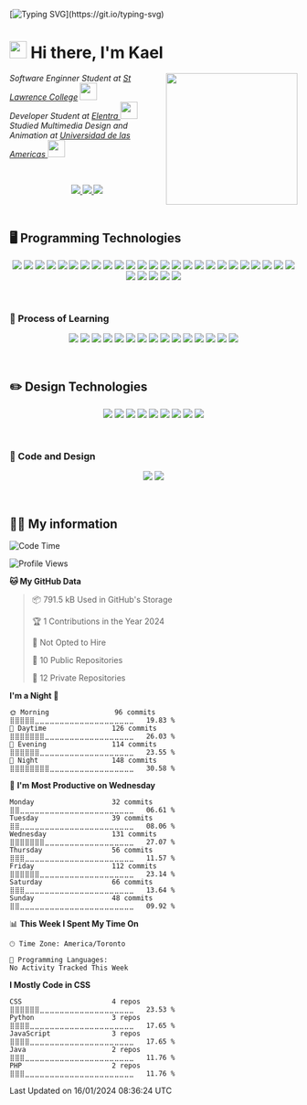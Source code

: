 [![Typing SVG](https://readme-typing-svg.herokuapp.com?font=Courier+new&color=%23808080&size=40&width=800&duration=6969&lines=Welcome+to+my+profile!)](https://git.io/typing-svg)
# <img src="https://raw.githubusercontent.com/iampavangandhi/iampavangandhi/master/gifs/Hi.gif" width="30px"> Hi there, I'm Kael
<img align='right' src="https://media.giphy.com/media/M9gbBd9nbDrOTu1Mqx/giphy.gif" width="230">
<p><em>Software Enginner Student at <a href="https://www.stlawrencecollege.ca/">St Lawrence College</a> <img src="https://media.giphy.com/media/fYSnHlufseco8Fh93Z/giphy.gif" width="30"></br>Developer Student at <a href="https://elentra.com/">Elentra </a><img src="https://media.giphy.com/media/WUlplcMpOCEmTGBtBW/giphy.gif" width="30"> <br>
Studied Multimedia Design and Animation at  <a href="https://www.udla.edu.ec/">Universidad de las Americas </a> <img src="https://media.giphy.com/media/LHZyixOnHwDDy/giphy.gif" width="30">
</em></p><br>
<p align="center">
  <a href= "https://github.com/KaelSM">
    <img src="https://img.shields.io/badge/GitHub-100000?style=for-the-badge&logo=github&logoColor=white"/>
  </a>
  <a href= "https://www.linkedin.com/in/kael-moreira/">
    <img src="https://img.shields.io/badge/LinkedIn-0077B5?style=for-the-badge&logo=linkedin&logoColor=white"/>
  </a>
  <a href= "https://kaelsm.github.io/KaelProgrammer-Designer.github.io/">
    <img src="https://img.shields.io/badge/website-000000?style=for-the-badge&logo=About.me&logoColor=white"/>
  </a>
</p>
<br>

## 🖥️ Programming Technologies 
<p align="center">
<img src="https://img.shields.io/badge/C%23-239120?style=for-the-badge&logo=c-sharp&logoColor=white"/>
<img src="https://img.shields.io/badge/C%2B%2B-00599C?style=for-the-badge&logo=c%2B%2B&logoColor=white"/>
<img src="https://img.shields.io/badge/CSS3-1572B6?style=for-the-badge&logo=css3&logoColor=white"/>
<img src="https://img.shields.io/badge/HTML5-E34F26?style=for-the-badge&logo=html5&logoColor=white"/>
<img src="https://img.shields.io/badge/JavaScript-323330?style=for-the-badge&logo=javascript&logoColor=F7DF1E"/>
<img src="https://img.shields.io/badge/json-5E5C5C?style=for-the-badge&logo=json&logoColor=white"/>
<img src="https://img.shields.io/badge/PHP-777BB4?style=for-the-badge&logo=php&logoColor=white"/>
<img src="https://img.shields.io/badge/Python-FFD43B?style=for-the-badge&logo=python&logoColor=blue"/>
<img src="https://img.shields.io/badge/MariaDB-003545?style=for-the-badge&logo=mariadb&logoColor=white"/>
<img src="https://img.shields.io/badge/MySQL-005C84?style=for-the-badge&logo=mysql&logoColor=white"/>
<img src="https://img.shields.io/badge/Drupal-0678BE?style=for-the-badge&logo=drupal&logoColor=white"/>
<img src="https://img.shields.io/badge/jQuery-0769AD?style=for-the-badge&logo=jquery&logoColor=white"/>
<img src="https://img.shields.io/badge/next%20js-000000?style=for-the-badge&logo=nextdotjs&logoColor=white"/>
<img src="https://img.shields.io/badge/Node%20js-339933?style=for-the-badge&logo=nodedotjs&logoColor=white"/>
<img src="https://img.shields.io/badge/React-20232A?style=for-the-badge&logo=react&logoColor=61DAFB"/>
<img src="https://img.shields.io/badge/Sass-CC6699?style=for-the-badge&logo=sass&logoColor=white"/>
<img src="https://img.shields.io/badge/Spring-6DB33F?style=for-the-badge&logo=spring&logoColor=white"/>
<img src="https://img.shields.io/badge/Spring_Boot-F2F4F9?style=for-the-badge&logo=spring-boot"/>
<img src="https://img.shields.io/badge/Android_Studio-3DDC84?style=for-the-badge&logo=android-studio&logoColor=white"/>
<img src="https://img.shields.io/badge/Arduino_IDE-00979D?style=for-the-badge&logo=arduino&logoColor=white"/>
<img src="https://img.shields.io/badge/Atom-66595C?style=for-the-badge&logo=Atom&logoColor=white"/>
<img src="https://img.shields.io/badge/Notepad++-90E59A.svg?style=for-the-badge&logo=notepad%2B%2B&logoColor=black"/>
<img src="https://img.shields.io/badge/VSCode-0078D4?style=for-the-badge&logo=visual%20studio%20code&logoColor=white"/>
<img src="https://img.shields.io/badge/Visual_Studio-5C2D91?style=for-the-badge&logo=visual%20studio&logoColor=white"/>
<img src="https://img.shields.io/badge/Ionic-3880FF?style=for-the-badge&logo=ionic&logoColor=white"/>
<img src="https://img.shields.io/badge/Android-3DDC84?style=for-the-badge&logo=android&logoColor=white"/>
<img src="https://img.shields.io/badge/Windows-0078D6?style=for-the-badge&logo=windows&logoColor=white"/>
<img src="https://img.shields.io/badge/Arduino-00979D?style=for-the-badge&logo=Arduino&logoColor=white"/>
<img src="https://img.shields.io/badge/GIT-E44C30?style=for-the-badge&logo=git&logoColor=white"/>
<img src="https://img.shields.io/badge/VMware-231f20?style=for-the-badge&logo=VMware&logoColor=white"/>
</p>
<br>

### 📎 Process of Learning 
<p align="center">
<img src="https://img.shields.io/badge/Go-00ADD8?style=for-the-badge&logo=go&logoColor=white"/>
<img src="https://img.shields.io/badge/Pug-E3C29B?style=for-the-badge&logo=pug&logoColor=black"/>
<img src="https://img.shields.io/badge/Ruby-CC342D?style=for-the-badge&logo=ruby&logoColor=white"/>
<img src="https://img.shields.io/badge/Rust-black?style=for-the-badge&logo=rust&logoColor=#E57324"/>
<img src="https://img.shields.io/badge/MongoDB-4EA94B?style=for-the-badge&logo=mongodb&logoColor=white"/>
<img src="https://img.shields.io/badge/codecept%20js-F6E05E?style=for-the-badge&logo=codeceptjs&logoColor=000"/>
<img src="https://img.shields.io/badge/Composer-885630?style=for-the-badge&logo=Composer&logoColor=white"/>
<img src="https://img.shields.io/badge/Docker-2CA5E0?style=for-the-badge&logo=docker&logoColor=white"/>
<img src="https://img.shields.io/badge/kubernetes-326ce5.svg?&style=for-the-badge&logo=kubernetes&logoColor=white"/>
<img src="https://img.shields.io/badge/Laravel-FF2D20?style=for-the-badge&logo=laravel&logoColor=white"/>
<img src="https://img.shields.io/badge/Tailwind_CSS-38B2AC?style=for-the-badge&logo=tailwind-css&logoColor=white"/>
<img src="https://img.shields.io/badge/Vue%20js-35495E?style=for-the-badge&logo=vuedotjs&logoColor=4FC08D"/>
<img src="http://img.shields.io/badge/-PHPStorm-181717?style=for-the-badge&logo=phpstorm&logoColor=white"/>
<img src="https://img.shields.io/badge/React_Native-20232A?style=for-the-badge&logo=react&logoColor=61DAFB"/>
<img src="https://img.shields.io/badge/Lubuntu-0068C8?style=for-the-badge&logo=lubuntu&logoColor=white"/>
</p>
<br>

## ✏️ Design Technologies 
<p align="center">
<img src="https://img.shields.io/badge/Adobe%20after%20affects-CF96FD?style=for-the-badge&logo=Adobe%20after%20effects&logoColor=393665"/>
<img src="https://img.shields.io/badge/Adobe%20Illustrator-FF9A00?style=for-the-badge&logo=adobe%20illustrator&logoColor=white"/>
<img src="https://img.shields.io/badge/Adobe%20InDesign-FF3366?style=for-the-badge&logo=Adobe%20InDesign&logoColor=white"/>
<img src="https://img.shields.io/badge/Adobe%20Photoshop-31A8FF?style=for-the-badge&logo=Adobe%20Photoshop&logoColor=black"/>
<img src="https://img.shields.io/badge/Adobe%20Premiere%20Pro-9999FF?style=for-the-badge&logo=Adobe%20Premiere%20Pro&logoColor=white"/>
<img src="https://img.shields.io/badge/Adobe%20XD-470137?style=for-the-badge&logo=Adobe%20XD&logoColor=#FF61F6"/>
<img src="https://img.shields.io/badge/blender-%23F5792A.svg?style=for-the-badge&logo=blender&logoColor=white"/>
<img src="https://img.shields.io/badge/Figma-F24E1E?style=for-the-badge&logo=figma&logoColor=white"/>
<img src="https://img.shields.io/badge/InVision-FF3366?style=for-the-badge&logo=InVision&logoColor=white"/>
</p>
<br>

### 👾 Code and Design
<p align="center">
<img src="https://img.shields.io/badge/Unity-100000?style=for-the-badge&logo=unity&logoColor=white"/>
<img src="https://img.shields.io/badge/-Unreal%20Engine-313131?style=for-the-badge&logo=unreal-engine&logoColor=white"/>
</p>
<br>

<h2> 👨‍💻 My information </h2>

<!--START_SECTION:waka-->
![Code Time](http://img.shields.io/badge/Code%20Time-150%20hrs%2022%20mins-blue)

![Profile Views](http://img.shields.io/badge/Profile%20Views-1-blue)

**🐱 My GitHub Data** 

> 📦 791.5 kB Used in GitHub's Storage 
 > 
> 🏆 1 Contributions in the Year 2024
 > 
> 🚫 Not Opted to Hire
 > 
> 📜 10 Public Repositories 
 > 
> 🔑 12 Private Repositories 
 > 
**I'm a Night 🦉** 

```text
🌞 Morning                96 commits          ⣿⣿⣿⣿⣿⣀⣀⣀⣀⣀⣀⣀⣀⣀⣀⣀⣀⣀⣀⣀⣀⣀⣀⣀⣀   19.83 % 
🌆 Daytime                126 commits         ⣿⣿⣿⣿⣿⣿⣿⣀⣀⣀⣀⣀⣀⣀⣀⣀⣀⣀⣀⣀⣀⣀⣀⣀⣀   26.03 % 
🌃 Evening                114 commits         ⣿⣿⣿⣿⣿⣿⣀⣀⣀⣀⣀⣀⣀⣀⣀⣀⣀⣀⣀⣀⣀⣀⣀⣀⣀   23.55 % 
🌙 Night                  148 commits         ⣿⣿⣿⣿⣿⣿⣿⣿⣀⣀⣀⣀⣀⣀⣀⣀⣀⣀⣀⣀⣀⣀⣀⣀⣀   30.58 % 
```
📅 **I'm Most Productive on Wednesday** 

```text
Monday                   32 commits          ⣿⣿⣀⣀⣀⣀⣀⣀⣀⣀⣀⣀⣀⣀⣀⣀⣀⣀⣀⣀⣀⣀⣀⣀⣀   06.61 % 
Tuesday                  39 commits          ⣿⣿⣀⣀⣀⣀⣀⣀⣀⣀⣀⣀⣀⣀⣀⣀⣀⣀⣀⣀⣀⣀⣀⣀⣀   08.06 % 
Wednesday                131 commits         ⣿⣿⣿⣿⣿⣿⣿⣀⣀⣀⣀⣀⣀⣀⣀⣀⣀⣀⣀⣀⣀⣀⣀⣀⣀   27.07 % 
Thursday                 56 commits          ⣿⣿⣿⣀⣀⣀⣀⣀⣀⣀⣀⣀⣀⣀⣀⣀⣀⣀⣀⣀⣀⣀⣀⣀⣀   11.57 % 
Friday                   112 commits         ⣿⣿⣿⣿⣿⣿⣀⣀⣀⣀⣀⣀⣀⣀⣀⣀⣀⣀⣀⣀⣀⣀⣀⣀⣀   23.14 % 
Saturday                 66 commits          ⣿⣿⣿⣀⣀⣀⣀⣀⣀⣀⣀⣀⣀⣀⣀⣀⣀⣀⣀⣀⣀⣀⣀⣀⣀   13.64 % 
Sunday                   48 commits          ⣿⣿⣀⣀⣀⣀⣀⣀⣀⣀⣀⣀⣀⣀⣀⣀⣀⣀⣀⣀⣀⣀⣀⣀⣀   09.92 % 
```


📊 **This Week I Spent My Time On** 

```text
🕑︎ Time Zone: America/Toronto

💬 Programming Languages: 
No Activity Tracked This Week
```

**I Mostly Code in CSS** 

```text
CSS                      4 repos             ⣿⣿⣿⣿⣿⣿⣀⣀⣀⣀⣀⣀⣀⣀⣀⣀⣀⣀⣀⣀⣀⣀⣀⣀⣀   23.53 % 
Python                   3 repos             ⣿⣿⣿⣿⣀⣀⣀⣀⣀⣀⣀⣀⣀⣀⣀⣀⣀⣀⣀⣀⣀⣀⣀⣀⣀   17.65 % 
JavaScript               3 repos             ⣿⣿⣿⣿⣀⣀⣀⣀⣀⣀⣀⣀⣀⣀⣀⣀⣀⣀⣀⣀⣀⣀⣀⣀⣀   17.65 % 
Java                     2 repos             ⣿⣿⣿⣀⣀⣀⣀⣀⣀⣀⣀⣀⣀⣀⣀⣀⣀⣀⣀⣀⣀⣀⣀⣀⣀   11.76 % 
PHP                      2 repos             ⣿⣿⣿⣀⣀⣀⣀⣀⣀⣀⣀⣀⣀⣀⣀⣀⣀⣀⣀⣀⣀⣀⣀⣀⣀   11.76 % 
```




 Last Updated on 16/01/2024 08:36:24 UTC
<!--END_SECTION:waka-->
